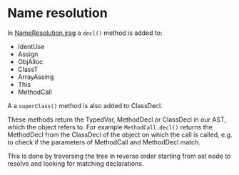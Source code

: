 # Name resolution
In [NameResolution.jrag](/minijava/NameResolution.jrag) a `decl()` method is added to:
+ IdentUse
+ Assign
+ ObjAlloc
+ ClassT
+ ArrayAssing
+ This
+ MethodCall

A a `superClass()` method is also added to ClassDecl.

These methods return the TypedVar, MethodDecl or ClassDecl in our AST, which the object refers to. For example `MethodCall.decl()` returns the MethodDecl from the ClassDecl of the object on which the call is called, e.g. to check if the parameters of MethodCall and MethodDecl match.

This is done by traversing the tree in reverse order starting from ast node to resolve and looking for matching declarations.
